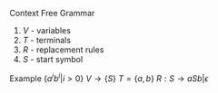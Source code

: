 
Context Free Grammar
1. $V$ - variables
2. $T$ - terminals
3. $R$ - replacement rules
4. $S$ - start symbol

Example 
$\{ a^{i}b^{i} |i>0\}$ 
$V\to \{ S \}$
$T=\{ a,b \}$
$R:S\to aSb|\epsilon$ 
